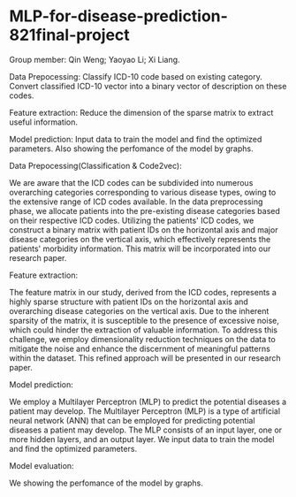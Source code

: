 # MLP-for-disease-prediction-821final-project
Group member: Qin Weng; Yaoyao Li; Xi Liang. 

Data Prepocessing: Classify ICD-10 code based on existing category. Convert classified ICD-10 vector into a binary vector of description on these codes.

Feature extraction: Reduce the dimension of the sparse matrix to extract useful information.

Model prediction: Input data to train the model and find the optimized parameters. Also showing the perfomance of the model by graphs.



Data Prepocessing(Classification & Code2vec):

We are aware that the ICD codes can be subdivided into numerous overarching categories corresponding to various disease types, owing to the extensive range of ICD codes available. In the data preprocessing phase, we allocate patients into the pre-existing disease categories based on their respective ICD codes. Utilizing the patients' ICD codes, we construct a binary matrix with patient IDs on the horizontal axis and major disease categories on the vertical axis, which effectively represents the patients' morbidity information. This matrix will be incorporated into our research paper.


Feature extraction:

The feature matrix in our study, derived from the ICD codes, represents a highly sparse structure with patient IDs on the horizontal axis and overarching disease categories on the vertical axis. Due to the inherent sparsity of the matrix, it is susceptible to the presence of excessive noise, which could hinder the extraction of valuable information. To address this challenge, we employ dimensionality reduction techniques on the data to mitigate the noise and enhance the discernment of meaningful patterns within the dataset. This refined approach will be presented in our research paper.


Model prediction:

We employ a Multilayer Perceptron (MLP) to predict the potential diseases a patient may develop. The Multilayer Perceptron (MLP) is a type of artificial neural network (ANN) that can be employed for predicting potential diseases a patient may develop. The MLP consists of an input layer, one or more hidden layers, and an output layer. We input data to train the model and find the optimized parameters. 

Model evaluation:

We showing the perfomance of the model by graphs.

